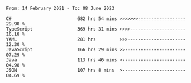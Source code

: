 <!-- [![Top Langs](https://github-readme-stats.vercel.app/api/top-langs/?username=thititongumpun&layout=compact&langs_count=7&theme=prussian)](https://github.com/thititongumpun)
[![Anurag's GitHub stats](https://github-readme-stats.vercel.app/api?username=thititongumpun&hide=stars&show_icons=true&theme=prussian)](https://github.com/thititongumpun) -->

<!--START_SECTION:waka-->

```text
From: 14 February 2021 - To: 08 June 2023

C#                         682 hrs 54 mins >>>>>>>------------------   29.90 %
TypeScript                 369 hrs 31 mins >>>>---------------------   16.18 %
YAML                       281 hrs         >>>----------------------   12.30 %
JavaScript                 166 hrs 29 mins >>-----------------------   07.29 %
Java                       113 hrs 46 mins >------------------------   04.98 %
JSON                       107 hrs 8 mins  >------------------------   04.69 %
```

<!--END_SECTION:waka-->
